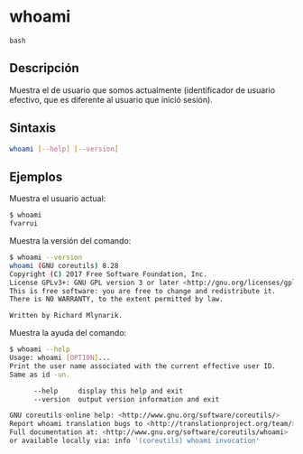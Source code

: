 # whoami

`bash`

## Descripción

Muestra el de usuario que somos actualmente (identificador de usuario efectivo, que es diferente al usuario que inició sesión).

## Sintaxis

```bash
whoami [--help] [--version]
```

## Ejemplos

Muestra el usuario actual:

```bash
$ whoami
fvarrui
```

Muestra la versión del comando:

```bash
$ whoami --version
whoami (GNU coreutils) 8.28
Copyright (C) 2017 Free Software Foundation, Inc.
License GPLv3+: GNU GPL version 3 or later <http://gnu.org/licenses/gpl.html>.
This is free software: you are free to change and redistribute it.
There is NO WARRANTY, to the extent permitted by law.

Written by Richard Mlynarik.
```

Muestra la ayuda del comando:

```bash
$ whoami --help
Usage: whoami [OPTION]...
Print the user name associated with the current effective user ID.
Same as id -un.

      --help     display this help and exit
      --version  output version information and exit

GNU coreutils online help: <http://www.gnu.org/software/coreutils/>
Report whoami translation bugs to <http://translationproject.org/team/>
Full documentation at: <http://www.gnu.org/software/coreutils/whoami>
or available locally via: info '(coreutils) whoami invocation'
```



